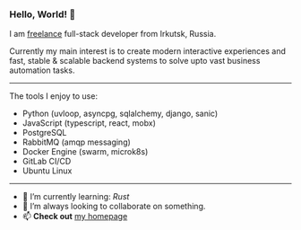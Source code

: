### Hello, World! 👋

I am [freelance](https://ru.wikipedia.org/wiki/%D0%A1%D0%B0%D0%BC%D0%BE%D0%B7%D0%B0%D0%BD%D1%8F%D1%82%D0%BE%D1%81%D1%82%D1%8C) full-stack developer from Irkutsk, Russia.

Currently my main interest is to create modern interactive experiences and fast, stable & scalable backend systems to solve upto vast business automation tasks.

---

The tools I enjoy to use:

- Python (uvloop, asyncpg, sqlalchemy, django, sanic)
- JavaScript (typescript, react, mobx)
- PostgreSQL
- RabbitMQ (amqp messaging)
- Docker Engine (swarm, microk8s)
- GitLab CI/CD
- Ubuntu Linux

---

- 🌱 I’m currently learning: *Rust*
- 👯 I’m always looking to collaborate on something.
- 📫 __Check out__ [my homepage](https://oschepkov.ru)

